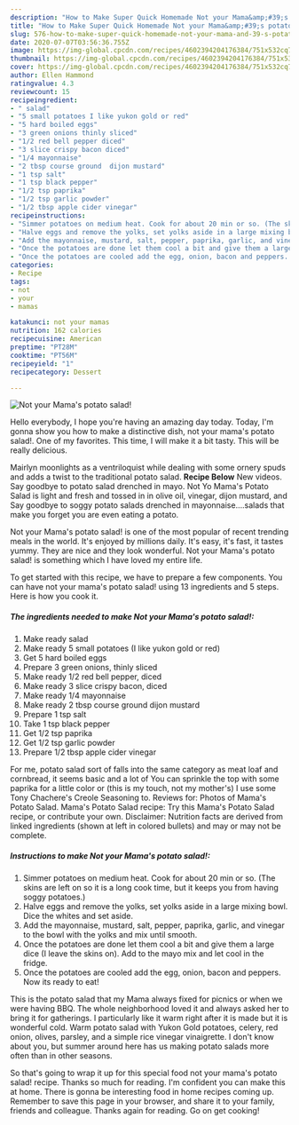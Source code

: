 ```yaml
---
description: "How to Make Super Quick Homemade Not your Mama&amp;#39;s potato salad!"
title: "How to Make Super Quick Homemade Not your Mama&amp;#39;s potato salad!"
slug: 576-how-to-make-super-quick-homemade-not-your-mama-and-39-s-potato-salad
date: 2020-07-07T03:56:36.755Z
image: https://img-global.cpcdn.com/recipes/4602394204176384/751x532cq70/not-your-mamas-potato-salad-recipe-main-photo.jpg
thumbnail: https://img-global.cpcdn.com/recipes/4602394204176384/751x532cq70/not-your-mamas-potato-salad-recipe-main-photo.jpg
cover: https://img-global.cpcdn.com/recipes/4602394204176384/751x532cq70/not-your-mamas-potato-salad-recipe-main-photo.jpg
author: Ellen Hammond
ratingvalue: 4.3
reviewcount: 15
recipeingredient:
- " salad"
- "5 small potatoes I like yukon gold or red"
- "5 hard boiled eggs"
- "3 green onions thinly sliced"
- "1/2 red bell pepper diced"
- "3 slice crispy bacon diced"
- "1/4 mayonnaise"
- "2 tbsp course ground  dijon mustard"
- "1 tsp salt"
- "1 tsp black pepper"
- "1/2 tsp paprika"
- "1/2 tsp garlic powder"
- "1/2 tbsp apple cider vinegar"
recipeinstructions:
- "Simmer potatoes on medium heat. Cook for about 20 min or so. (The skins are left on so it is a long cook time, but it keeps you from having soggy potatoes.)"
- "Halve eggs and remove the yolks, set yolks aside in a large mixing bowl. Dice the whites and set aside."
- "Add the mayonnaise, mustard, salt, pepper, paprika, garlic, and vinegar to the bowl with the yolks and mix until smooth."
- "Once the potatoes are done let them cool a bit and give them a large dice (I leave the skins on). Add to the mayo mix and let cool in the fridge."
- "Once the potatoes are cooled add the egg, onion, bacon and peppers. Now its ready to eat!"
categories:
- Recipe
tags:
- not
- your
- mamas

katakunci: not your mamas 
nutrition: 162 calories
recipecuisine: American
preptime: "PT28M"
cooktime: "PT56M"
recipeyield: "1"
recipecategory: Dessert

---
```



![Not your Mama&#39;s potato salad!](https://img-global.cpcdn.com/recipes/4602394204176384/751x532cq70/not-your-mamas-potato-salad-recipe-main-photo.jpg)

Hello everybody, I hope you're having an amazing day today. Today, I'm gonna show you how to make a distinctive dish, not your mama&#39;s potato salad!. One of my favorites. This time, I will make it a bit tasty. This will be really delicious.

Mairlyn moonlights as a ventriloquist while dealing with some ornery spuds and adds a twist to the traditional potato salad. **Recipe Below** New videos. Say goodbye to potato salad drenched in mayo. Not Yo Mama&#39;s Potato Salad is light and fresh and tossed in in olive oil, vinegar, dijon mustard, and Say goodbye to soggy potato salads drenched in mayonnaise….salads that make you forget you are even eating a potato.

Not your Mama&#39;s potato salad! is one of the most popular of recent trending meals in the world. It's enjoyed by millions daily. It's easy, it's fast, it tastes yummy. They are nice and they look wonderful. Not your Mama&#39;s potato salad! is something which I have loved my entire life.


To get started with this recipe, we have to prepare a few components. You can have not your mama&#39;s potato salad! using 13 ingredients and 5 steps. Here is how you cook it.

##### The ingredients needed to make Not your Mama&#39;s potato salad!:

1. Make ready  salad
1. Make ready 5 small potatoes (I like yukon gold or red)
1. Get 5 hard boiled eggs
1. Prepare 3 green onions, thinly sliced
1. Make ready 1/2 red bell pepper, diced
1. Make ready 3 slice crispy bacon, diced
1. Make ready 1/4 mayonnaise
1. Make ready 2 tbsp course ground  dijon mustard
1. Prepare 1 tsp salt
1. Take 1 tsp black pepper
1. Get 1/2 tsp paprika
1. Get 1/2 tsp garlic powder
1. Prepare 1/2 tbsp apple cider vinegar


For me, potato salad sort of falls into the same category as meat loaf and cornbread, it seems basic and a lot of You can sprinkle the top with some paprika for a little color or (this is my touch, not my mother&#39;s) I use some Tony Chachere&#39;s Creole Seasoning to. Reviews for: Photos of Mama&#39;s Potato Salad. Mama&#39;s Potato Salad recipe: Try this Mama&#39;s Potato Salad recipe, or contribute your own. Disclaimer: Nutrition facts are derived from linked ingredients (shown at left in colored bullets) and may or may not be complete. 

##### Instructions to make Not your Mama&#39;s potato salad!:

1. Simmer potatoes on medium heat. Cook for about 20 min or so. (The skins are left on so it is a long cook time, but it keeps you from having soggy potatoes.)
1. Halve eggs and remove the yolks, set yolks aside in a large mixing bowl. Dice the whites and set aside.
1. Add the mayonnaise, mustard, salt, pepper, paprika, garlic, and vinegar to the bowl with the yolks and mix until smooth.
1. Once the potatoes are done let them cool a bit and give them a large dice (I leave the skins on). Add to the mayo mix and let cool in the fridge.
1. Once the potatoes are cooled add the egg, onion, bacon and peppers. Now its ready to eat!


This is the potato salad that my Mama always fixed for picnics or when we were having BBQ. The whole neighborhood loved it and always asked her to bring it for gatherings. I particularly like it warm right after it is made but it is wonderful cold. Warm potato salad with Yukon Gold potatoes, celery, red onion, olives, parsley, and a simple rice vinegar vinaigrette. I don&#39;t know about you, but summer around here has us making potato salads more often than in other seasons. 

So that's going to wrap it up for this special food not your mama&#39;s potato salad! recipe. Thanks so much for reading. I'm confident you can make this at home. There is gonna be interesting food in home recipes coming up. Remember to save this page in your browser, and share it to your family, friends and colleague. Thanks again for reading. Go on get cooking!
